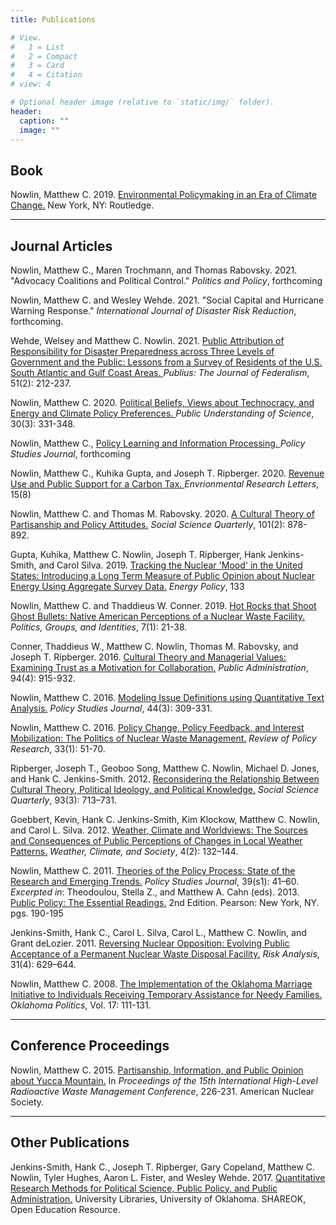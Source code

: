 ```yaml
---
title: Publications 

# View.
#   1 = List
#   2 = Compact
#   3 = Card
#   4 = Citation
# view: 4

# Optional header image (relative to `static/img/` folder).
header:
  caption: ""
  image: ""
---
```


## Book 

Nowlin, Matthew C. 2019. <a href="/publication/env-book/" itemprop="url"><span itemprop="name">Environmental Policymaking in an Era of Climate Change.</span></a> New York, NY: Routledge. 

***

## Journal Articles 

Nowlin, Matthew C., Maren Trochmann, and Thomas Rabovsky. 2021. "Advocacy Coalitions and Political Control." _Politics and Policy_, forthcoming

Nowlin, Matthew C. and Wesley Wehde. 2021. "Social Capital and Hurricane Warning Response." _International Journal of Disaster Risk Reduction_, forthcoming.

Wehde, Welsey and Matthew C. Nowlin. 2021. <a href="/publication/fed-public/" itemprop="url"><span itemprop="name">Public Attribution of Responsibility for Disaster Preparedness across Three Levels of Government and the Public: Lessons from a Survey of Residents of the U.S. South Atlantic and Gulf Coast Areas. </span></a> _Publius: The Journal of Federalism_, 51(2): 212-237. 

Nowlin, Matthew C. 2020. <a href="/publication/tech/" itemprop="url"><span itemprop="name">Political Beliefs, Views about Technocracy, and Energy and Climate Policy Preferences. </span></a> _Public Understanding of Science_, 30(3): 331-348.

Nowlin, Matthew C., <a href="/publication/policy-learning/" itemprop="url"><span itemprop="name">Policy Learning and Information Processing. </span></a> _Policy Studies Journal_, forthcoming 

Nowlin, Matthew C., Kuhika Gupta, and Joseph T. Ripberger. 2020. <a href="/publication/carbon-tax/" itemprop="url"><span itemprop="name">Revenue Use and Public Support for a Carbon Tax. </span></a> _Envrionmental Research Letters_, 15(8)

Nowlin, Matthew C. and Thomas M. Rabovsky. 2020. <a href="/publication/ct-party/" itemprop="url"><span itemprop="name">A Cultural Theory of Partisanship and Policy Attitudes.</span></a> _Social Science Quarterly_, 101(2): 878-892.

Gupta, Kuhika, Matthew C. Nowlin, Joseph T. Ripberger, Hank Jenkins-Smith, and Carol Silva. 2019. <a href="/publication/nuclear-mood/" itemprop="url"><span itemprop="name">Tracking the Nuclear 'Mood' in the United States: Introducing a Long Term Measure of Public Opinion about Nuclear Energy Using Aggregate Survey Data.</span></a> _Energy Policy_, 133

Nowlin, Matthew C. and Thaddieus W. Conner. 2019. <a href="/publication/hot-rocks/" itemprop="url"><span itemprop="name">Hot Rocks that Shoot Ghost Bullets: Native American Perceptions of a Nuclear Waste Facility.</span></a> _Politics, Groups, and Identities_, 7(1): 21-38.

Conner, Thaddieus W., Matthew C. Nowlin, Thomas M. Rabovsky, and Joseph T. Ripberger. 2016. <a href="/publication/ct-managers/" itemprop="url"><span itemprop="name">Cultural Theory and Managerial Values: Examining Trust as a Motivation for Collaboration.</span></a> _Public Administration_, 94(4): 915-932.

Nowlin, Matthew C. 2016. <a href="/publication/issue-definitions/" itemprop="url"><span itemprop="name">Modeling Issue Definitions using Quantitative Text Analysis.</span></a> _Policy Studies Journal_, 44(3): 309-331.

Nowlin, Matthew C. 2016. <a href="/publication/change-feedback/" itemprop="url"><span itemprop="name">Policy Change, Policy Feedback, and Interest Mobilization: The Politics of Nuclear Waste Management.</span></a> _Review of Policy Research_, 33(1): 51-70. 

Ripberger, Joseph T., Geoboo Song, Matthew C. Nowlin, Michael D. Jones, and Hank C. Jenkins-Smith. 2012. <a href="/publication/ct-knowledge/" itemprop="url"><span itemprop="name">Reconsidering the Relationship Between Cultural Theory, Political Ideology, and Political Knowledge.</span></a> _Social Science Quarterly_, 93(3): 713–731.

Goebbert, Kevin, Hank C. Jenkins-Smith, Kim Klockow, Matthew C. Nowlin, and Carol L. Silva. 2012. <a href="/publication/ct-weather/" itemprop="url"><span itemprop="name">Weather, Climate and Worldviews: The Sources and Consequences of Public Perceptions of Changes in Local Weather Patterns.</span></a> _Weather, Climate, and Society_, 4(2): 132–144.

Nowlin, Matthew C. 2011. <a href="/publication/process-theory/" itemprop="url"><span itemprop="name">Theories of the Policy Process: State of the Research and Emerging Trends.</span></a> _Policy Studies Journal_, 39(s1): 41–60.
    _Excerpted in_: Theodoulou, Stella Z., and Matthew A. Cahn (eds). 2013. <a href="https://www.amazon.com/Public-Policy-Essential-Readings-2nd/dp/0205856330/ref=sr_1_1?keywords=Public+Policy%3A+The+Essential+Readings.+2nd+Edition&qid=1567543850&s=gateway&sr=8-1" itemprop="url"><span itemprop="name">Public Policy: The Essential Readings.</span></a> 2nd Edition. Pearson: New York, NY. pgs. 190-195

Jenkins-Smith, Hank C., Carol L. Silva, Carol L., Matthew C. Nowlin, and Grant deLozier. 2011. <a href="/publication/nuclear-nimby/" itemprop="url"><span itemprop="name">Reversing Nuclear Opposition: Evolving Public Acceptance of a Permanent Nuclear Waste Disposal Facility.</span></a> _Risk Analysis_, 31(4): 629–644. 

Nowlin, Matthew C. 2008. <a href="/publication/ok-marriage/" itemprop="url"><span itemprop="name">The Implementation of the Oklahoma Marriage Initiative to Individuals Receiving Temporary Assistance for Needy Families.</span></a> _Oklahoma Politics_, Vol. 17: 111-131.

***

## Conference Proceedings 

Nowlin, Matthew C. 2015. <a href="/publication/yucca-party/" itemprop="url"><span itemprop="name">Partisanship, Information, and Public Opinion about Yucca Mountain.</span></a> In _Proceedings of the 15th International High-Level Radioactive Waste Management Conference_, 226-231. American Nuclear Society. 

***

## Other Publications 

Jenkins-Smith, Hank C., Joseph T. Ripberger,  Gary Copeland, Matthew C. Nowlin,  Tyler Hughes, Aaron L. Fister, and Wesley Wehde. 2017. <a href="/publication/stats-book/" itemprop="url"><span itemprop="name">Quantitative Research Methods for Political Science, Public Policy, and Public Administration.</span></a> University Libraries, University of Oklahoma. SHAREOK, Open Education Resource.


